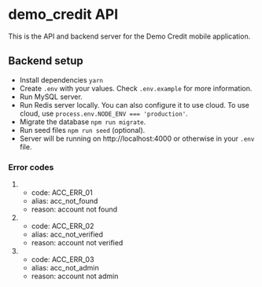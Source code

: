 # demo_credit API

This is the API and backend server for the Demo Credit mobile application.

## Backend setup

-   Install dependencies `yarn`
-   Create `.env` with your values. Check `.env.example` for more information.
-   Run MySQL server.
-   Run Redis server locally. You can also configure it to use cloud. To use cloud, use `process.env.NODE_ENV === 'production'`.
-   Migrate the database `npm run migrate`.
-   Run seed files `npm run seed` (optional).
-   Server will be running on http://localhost:4000 or otherwise in your `.env` file.

### Error codes

1.  -   code: ACC_ERR_01
    -   alias: acc_not_found
    -   reason: account not found
    
2.  -   code: ACC_ERR_02
    -   alias: acc_not_verified
    -   reason: account not verified

3.  -   code: ACC_ERR_03
    -   alias: acc_not_admin
    -   reason: account not admin

